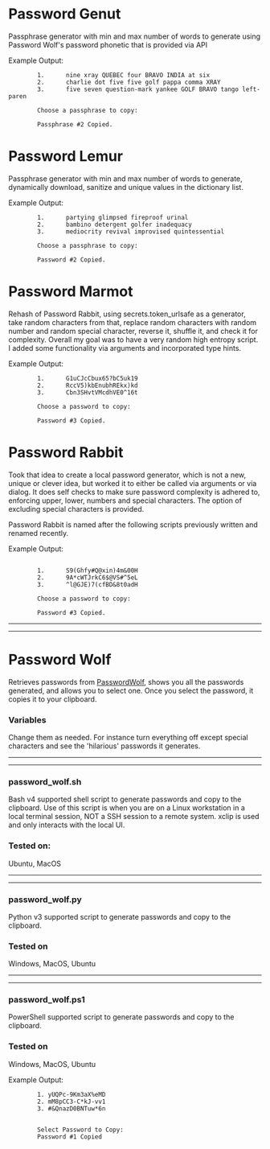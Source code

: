 # Password Genut

Passphrase generator with min and max number of words to generate using Password Wolf's password phonetic that is provided via API

Example Output:
```
        1.      nine xray QUEBEC four BRAVO INDIA at six
        2.      charlie dot five five golf pappa comma XRAY
        3.      five seven question-mark yankee GOLF BRAVO tango left-paren

        Choose a passphrase to copy: 

        Passphrase #2 Copied.
```

# Password Lemur

Passphrase generator with min and max number of words to generate, dynamically download, sanitize and unique values in the dictionary list.

Example Output:
```
        1.      partying glimpsed fireproof urinal
        2.      bambino detergent golfer inadequacy
        3.      mediocrity revival improvised quintessential

        Choose a passphrase to copy: 

        Password #2 Copied.
```

# Password Marmot

Rehash of Password Rabbit, using secrets.token_urlsafe as a generator, take random characters from that, replace random characters with random number and random special character, reverse it, shuffle it, and check it for complexity.  Overall my goal was to have a very random high entropy script.  I added some functionality via arguments and incorporated type hints.

Example Output:
```
        1.      G1uCJcCbux65?bC5uk19
        2.      RccV5)kbEnubhREkx)kd
        3.      Cbn3SHvtVMcdhVE0^16t

        Choose a password to copy: 

        Password #3 Copied.
```

# Password Rabbit

Took that idea to create a local password generator, which is not a new, unique or clever idea, but worked it to either be called via arguments or via dialog.  It does self checks to make sure password complexity is adhered to, enforcing upper, lower, numbers and special characters.  The option of excluding special characters is provided.

Password Rabbit is named after the following scripts previously written and renamed recently.

Example Output:
```

        1.      S9(Ghfy#Q@xin)4m&00H
        2.      9A*cWTJrkC6$@VS#^5eL
        3.      ^l@GJE)7(cfBD&8t0adH

        Choose a password to copy: 

        Password #3 Copied.
```


<hr><hr>

# Password Wolf

Retrieves passwords from  <a href="https://passwordwolf.com" target="_blank">PasswordWolf</a>, shows you all the passwords generated, and allows you to select one.  Once you select the password, it copies it to your clipboard.

### Variables

Change them as needed.  For instance turn everything off except special characters and see the 'hilarious' passwords it generates.

<hr><hr>

### password_wolf.sh

Bash v4 supported shell script to generate passwords and copy to the clipboard.  Use of this script is when you are on a Linux workstation in a local terminal session, NOT a SSH session to a remote system.  xclip is used and only interacts with the local UI.

### Tested on:

Ubuntu, MacOS

<hr><hr>

### password_wolf.py

Python v3 supported script to generate passwords and copy to the clipboard.

### Tested on

Windows, MacOS, Ubuntu

<hr><hr>

### password_wolf.ps1

PowerShell supported script to generate passwords and copy to the clipboard.

### Tested on

Windows, MacOS, Ubuntu

Example Output:
```
        1. yUQPc-9Km3aX%eMD
        2. mM8pCC3-C*kJ-vv1
        3. #&QnazD0BNTuw*6n


        Select Password to Copy: 
        Password #1 Copied

```
